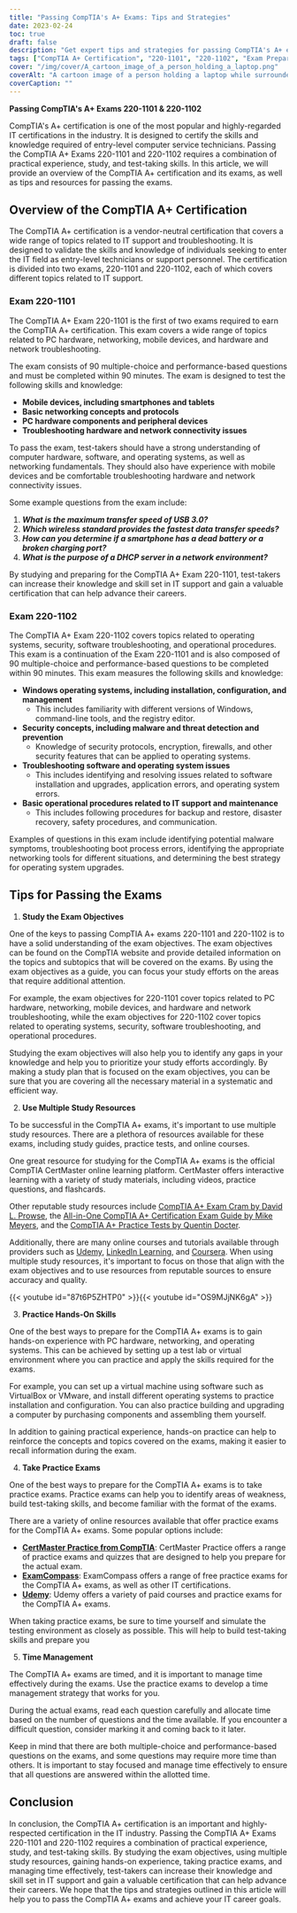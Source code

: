```yaml
---
title: "Passing CompTIA's A+ Exams: Tips and Strategies"
date: 2023-02-24
toc: true
draft: false
description: "Get expert tips and strategies for passing CompTIA's A+ exams, including essential acronyms, equipment knowledge, and common troubleshooting procedures."
tags: ["CompTIA A+ Certification", "220-1101", "220-1102", "Exam Preparation", "IT Certification", "IT Career", "Information Technology", "Test-Taking Strategies", "Study Tips", "Technical Skills", "Troubleshooting Techniques", "Hardware Components", "Software Installation", "Networking Concepts", "Security Principles", "Data Recovery", "Online Learning", "CompTIA A+ Certification tips", "passing CompTIA A+ exams", "study strategies for A+ exams", "IT certification preparation", "test-taking skills for A+ exams", "hardware components knowledge", "software installation techniques", "networking concepts for A+ exams", "security principles in IT", "data recovery methods", "online learning resources for A+ exams", "comptia a 1001 performance based questions examples"]
cover: "/img/cover/A_cartoon_image_of_a_person_holding_a_laptop.png"
coverAlt: "A cartoon image of a person holding a laptop while surrounded by various computer hardware components and networking cables, with a thought bubble displaying a series of CompTIA A+ acronyms and troubleshooting procedures."
coverCaption: ""
---
```


**Passing CompTIA's A+ Exams 220-1101 & 220-1102**

CompTIA's A+ certification is one of the most popular and highly-regarded IT certifications in the industry. It is designed to certify the skills and knowledge required of entry-level computer service technicians. Passing the CompTIA A+ Exams 220-1101 and 220-1102 requires a combination of practical experience, study, and test-taking skills. In this article, we will provide an overview of the CompTIA A+ certification and its exams, as well as tips and resources for passing the exams.

## Overview of the CompTIA A+ Certification

The CompTIA A+ certification is a vendor-neutral certification that covers a wide range of topics related to IT support and troubleshooting. It is designed to validate the skills and knowledge of individuals seeking to enter the IT field as entry-level technicians or support personnel. The certification is divided into two exams, 220-1101 and 220-1102, each of which covers different topics related to IT support.

### Exam 220-1101

The CompTIA A+ Exam 220-1101 is the first of two exams required to earn the CompTIA A+ certification. This exam covers a wide range of topics related to PC hardware, networking, mobile devices, and hardware and network troubleshooting. 

The exam consists of 90 multiple-choice and performance-based questions and must be completed within 90 minutes. The exam is designed to test the following skills and knowledge:

- **Mobile devices, including smartphones and tablets**
- **Basic networking concepts and protocols**
- **PC hardware components and peripheral devices**
- **Troubleshooting hardware and network connectivity issues**

To pass the exam, test-takers should have a strong understanding of computer hardware, software, and operating systems, as well as networking fundamentals. They should also have experience with mobile devices and be comfortable troubleshooting hardware and network connectivity issues.

Some example questions from the exam include:

1. ***What is the maximum transfer speed of USB 3.0?***
2. ***Which wireless standard provides the fastest data transfer speeds?***
3. ***How can you determine if a smartphone has a dead battery or a broken charging port?***
4. ***What is the purpose of a DHCP server in a network environment?***

By studying and preparing for the CompTIA A+ Exam 220-1101, test-takers can increase their knowledge and skill set in IT support and gain a valuable certification that can help advance their careers.


### Exam 220-1102

The CompTIA A+ Exam 220-1102 covers topics related to operating systems, security, software troubleshooting, and operational procedures. This exam is a continuation of the Exam 220-1101 and is also composed of 90 multiple-choice and performance-based questions to be completed within 90 minutes. This exam measures the following skills and knowledge:

- **Windows operating systems, including installation, configuration, and management**
  - This includes familiarity with different versions of Windows, command-line tools, and the registry editor.
- **Security concepts, including malware and threat detection and prevention**
  - Knowledge of security protocols, encryption, firewalls, and other security features that can be applied to operating systems.
- **Troubleshooting software and operating system issues**
  - This includes identifying and resolving issues related to software installation and upgrades, application errors, and operating system errors.
- **Basic operational procedures related to IT support and maintenance**
  - This includes following procedures for backup and restore, disaster recovery, safety procedures, and communication.

Examples of questions in this exam include identifying potential malware symptoms, troubleshooting boot process errors, identifying the appropriate networking tools for different situations, and determining the best strategy for operating system upgrades.

## Tips for Passing the Exams

1. **Study the Exam Objectives**

One of the keys to passing CompTIA A+ exams 220-1101 and 220-1102 is to have a solid understanding of the exam objectives. The exam objectives can be found on the CompTIA website and provide detailed information on the topics and subtopics that will be covered on the exams. By using the exam objectives as a guide, you can focus your study efforts on the areas that require additional attention.

For example, the exam objectives for 220-1101 cover topics related to PC hardware, networking, mobile devices, and hardware and network troubleshooting, while the exam objectives for 220-1102 cover topics related to operating systems, security, software troubleshooting, and operational procedures.

Studying the exam objectives will also help you to identify any gaps in your knowledge and help you to prioritize your study efforts accordingly. By making a study plan that is focused on the exam objectives, you can be sure that you are covering all the necessary material in a systematic and efficient way.

2. **Use Multiple Study Resources**

To be successful in the CompTIA A+ exams, it's important to use multiple study resources. There are a plethora of resources available for these exams, including study guides, practice tests, and online courses. 

One great resource for studying for the CompTIA A+ exams is the official CompTIA CertMaster online learning platform. CertMaster offers interactive learning with a variety of study materials, including videos, practice questions, and flashcards. 

Other reputable study resources include [CompTIA A+ Exam Cram by David L. Prowse](https://amzn.to/3IFzAQG), the [All-in-One CompTIA A+ Certification Exam Guide by Mike Meyers](https://amzn.to/3Z8i9gT), and the [CompTIA A+ Practice Tests by Quentin Docter](https://amzn.to/3IDuQuN). 

Additionally, there are many online courses and tutorials available through providers such as [Udemy](https://www.udemy.com/), [LinkedIn Learning](https://www.linkedin.com/learning-login/), and [Coursera](https://www.coursera.org/). When using multiple study resources, it's important to focus on those that align with the exam objectives and to use resources from reputable sources to ensure accuracy and quality. 

{{< youtube id="87t6P5ZHTP0" >}}{{< youtube id="OS9MJjNK6gA" >}}

3. **Practice Hands-On Skills**

One of the best ways to prepare for the CompTIA A+ exams is to gain hands-on experience with PC hardware, networking, and operating systems. This can be achieved by setting up a test lab or virtual environment where you can practice and apply the skills required for the exams.

For example, you can set up a virtual machine using software such as VirtualBox or VMware, and install different operating systems to practice installation and configuration. You can also practice building and upgrading a computer by purchasing components and assembling them yourself.

In addition to gaining practical experience, hands-on practice can help to reinforce the concepts and topics covered on the exams, making it easier to recall information during the exam.

4. **Take Practice Exams**

One of the best ways to prepare for the CompTIA A+ exams is to take practice exams. Practice exams can help you to identify areas of weakness, build test-taking skills, and become familiar with the format of the exams.

There are a variety of online resources available that offer practice exams for the CompTIA A+ exams. Some popular options include:

- [**CertMaster Practice from CompTIA**](https://www.comptia.org/training/certmaster-practice/a): CertMaster Practice offers a range of practice exams and quizzes that are designed to help you prepare for the actual exam.
- [**ExamCompass**](https://www.examcompass.com/): ExamCompass offers a range of free practice exams for the CompTIA A+ exams, as well as other IT certifications.
- [**Udemy**](https://www.udemy.com/): Udemy offers a variety of paid courses and practice exams for the CompTIA A+ exams.

When taking practice exams, be sure to time yourself and simulate the testing environment as closely as possible. This will help to build test-taking skills and prepare you

5. **Time Management**

The CompTIA A+ exams are timed, and it is important to manage time effectively during the exams. Use the practice exams to develop a time management strategy that works for you. 

During the actual exams, read each question carefully and allocate time based on the number of questions and the time available. If you encounter a difficult question, consider marking it and coming back to it later. 

Keep in mind that there are both multiple-choice and performance-based questions on the exams, and some questions may require more time than others. It is important to stay focused and manage time effectively to ensure that all questions are answered within the allotted time. 

## Conclusion
In conclusion, the CompTIA A+ certification is an important and highly-respected certification in the IT industry. Passing the CompTIA A+ Exams 220-1101 and 220-1102 requires a combination of practical experience, study, and test-taking skills. By studying the exam objectives, using multiple study resources, gaining hands-on experience, taking practice exams, and managing time effectively, test-takers can increase their knowledge and skill set in IT support and gain a valuable certification that can help advance their careers. We hope that the tips and strategies outlined in this article will help you to pass the CompTIA A+ exams and achieve your IT career goals.